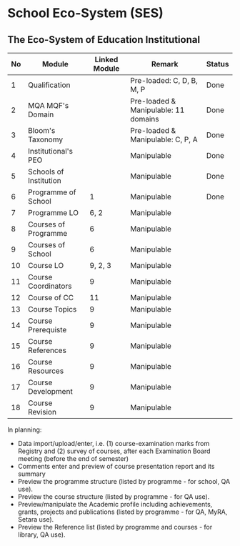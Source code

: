 # School Eco-System (SES)
## The Eco-System of Education Institutional

| No | Module                 | Linked Module | Remark                                | Status |
|----|------------------------|---------------|---------------------------------------|--------|
| 1  | Qualification          |               | Pre-loaded: C, D, B, M, P             | Done   |
| 2  | MQA MQF's Domain       |               | Pre-loaded & Manipulable: 11 domains  | Done   |
| 3  | Bloom's Taxonomy       |               | Pre-loaded & Manipulable: C, P, A     | Done   |
| 4  | Institutional's PEO    |               | Manipulable                           | Done   |
| 5  | Schools of Institution |               | Manipulable                           | Done   |
| 6  | Programme of School    | 1             | Manipulable                           | Done   |
| 7  | Programme LO           | 6, 2          | Manipulable                           |        |
| 8  | Courses of Programme   | 6             | Manipulable                           |        |
| 9  | Courses of School      | 6             | Manipulable                           |        |
| 10 | Course LO              | 9, 2, 3       | Manipulable                           |        |
| 11 | Course Coordinators    | 9             | Manipulable                           |        |
| 12 | Course of CC           | 11            | Manipulable                           |        |
| 13 | Course Topics          | 9             | Manipulable                           |        |
| 14 | Course Prerequiste     | 9             | Manipulable                           |        |
| 15 | Course References      | 9             | Manipulable                           |        |
| 16 | Course Resources       | 9             | Manipulable                           |        |
| 17 | Course Development     | 9             | Manipulable                           |        |
| 18 | Course Revision        | 9             | Manipulable                           |        |

In planning:
* Data import/upload/enter, i.e. (1) course-examination marks from Registry and (2) survey of courses, after each Examination Board meeting (before the end of semester)
* Comments enter and preview of course presentation report and its summary
* Preview the programme structure (listed by programme - for school, QA use).
* Preview the course structure (listed by programme - for QA use).
* Preview/manipulate the Academic profile including achievements, grants, projects and publications (listed by programme - for QA, MyRA, Setara use).
* Preview the Reference list (listed by programme and courses - for library, QA use). 
